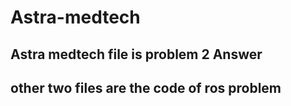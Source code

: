 # Astra-medtech
## Astra medtech file is  problem 2 Answer
## other two files are the code of ros problem
